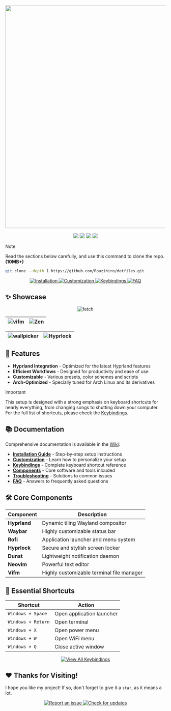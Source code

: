<h3 align="center">
	<img src="https://github.com/user-attachments/assets/8c6f77b5-5421-4e92-b02c-bca0fd098b94" width="700"/><br/>
</h3>

<div align="center">
<p align="center">
    <a href="https://github.com/Rouzihiro/dotfiles/stargazers">
	    <img src="https://img.shields.io/github/stars/Rouzihiro/dotfiles?colorA=32302f&colorB=7244b3&style=for-the-badge"></a>
    <a href="https://hyprland.org">
	    <img src="https://img.shields.io/badge/Arch-Hyprland-blue.svg?style=for-the-badge&labelColor=32302f&color=258598"></a> 
    <a href="https://github.com/Rouzihiro/dotfiles/last-commit">
	    <img src="https://img.shields.io/github/last-commit/Rouzihiro/dotfiles?colorA=32302f&colorB=05aa57&style=for-the-badge"></a>
    <a href="https://github.com/Rouzihiro/dotfiles/blob/main/LICENSE">
    	    <img src="https://img.shields.io/github/license/Rouzihiro/dotfiles?colorA=32302f&colorB=b16286&style=for-the-badge"></a>
</p>
</div>

> [!NOTE]
> Read the sections below carefully, and use this command to clone the repo. **(10MB+)**
> ```bash
> git clone --depth 1 https://github.com/Rouzihiro/dotfiles.git
> ```

<div align="center">
  <a href="https://github.com/Rouzihiro/dotfiles/wiki/Installation">
    <img src="https://img.shields.io/badge/📥 Installation-32302f?style=for-the-badge&logoColor=white&labelColor=258598&color=05aa57" alt="Installation"/>
  </a>
  <a href="https://github.com/Rouzihiro/dotfiles/wiki/Customization">
    <img src="https://img.shields.io/badge/🛠️ Customization-32302f?style=for-the-badge&logoColor=white&labelColor=b16286&color=7244b3" alt="Customization"/>
  </a>
  <a href="https://github.com/Rouzihiro/dotfiles/wiki/Keybindings">
    <img src="https://img.shields.io/badge/🎮 Keybindings-32302f?style=for-the-badge&logoColor=white&labelColor=d3869b&color=fb4934" alt="Keybindings"/>
  </a>
  <a href="https://github.com/Rouzihiro/dotfiles/wiki/FAQ">
    <img src="https://img.shields.io/badge/❓ FAQ-32302f?style=for-the-badge&logoColor=white&labelColor=8ec07c&color=fabd2f" alt="FAQ"/>
  </a>
</div>

## ✨ Showcase

<div align="center">
	
![fetch](https://github.com/user-attachments/assets/8fa2f1d5-93cd-4765-a14d-34fe09098157)

| ![vifm](https://github.com/user-attachments/assets/b096699a-41ed-4a7d-b7b5-772a8a4a9562) | ![Zen](https://github.com/user-attachments/assets/7f9d8891-106f-4c2f-aa84-f193bdf8474c) |
|--|--|
	
| ![wallpicker](https://github.com/user-attachments/assets/e6f1f005-9de2-49dc-bb42-263faf6ea9f8) | ![Hyprlock](https://github.com/user-attachments/assets/d5315def-0dc3-44a0-a98a-11df3b6292ac) |
|--|--|

</div>

## 🚀 Features

- **Hyprland Integration** - Optimized for the latest Hyprland features
- **Efficient Workflows** - Designed for productivity and ease of use
- **Customizable** - Various presets, color schemes and scripts
- **Arch-Optimized** - Specially tuned for Arch Linux and its derivatives

> [!IMPORTANT]
> This setup is designed with a strong emphasis on keyboard shortcuts for nearly everything, from changing songs to shutting down your computer. For the full list of shortcuts, please check the [Keybindings](https://github.com/Rouzihiro/dotfiles/wiki/Keybindings).

## 📚 Documentation

Comprehensive documentation is available in the [Wiki](https://github.com/Rouzihiro/dotfiles/wiki):

- [**Installation Guide**](https://github.com/Rouzihiro/dotfiles/wiki/Installation) - Step-by-step setup instructions
- [**Customization**](https://github.com/Rouzihiro/dotfiles/wiki/Customization) - Learn how to personalize your setup
- [**Keybindings**](https://github.com/Rouzihiro/dotfiles/wiki/Keybindings) - Complete keyboard shortcut reference
- [**Components**](https://github.com/Rouzihiro/dotfiles/wiki/Components) - Core software and tools inlcuded
- [**Troubleshooting**](https://github.com/Rouzihiro/dotfiles/wiki/Troubleshooting) - Solutions to common issues
- [**FAQ**](https://github.com/Rouzihiro/dotfiles/wiki/FAQ) - Answers to frequently asked questions

## 🛠️ Core Components

| Component | Description |
|-----------|-------------|
| **Hyprland** | Dynamic tiling Wayland compositor |
| **Waybar** | Highly customizable status bar |
| **Rofi** | Application launcher and menu system |
| **Hyprlock** | Secure and stylish screen locker |
| **Dunst** | Lightweight notification daemon |
| **Neovim** | Powerful text editor |
| **Vifm** | Highly customizable terminal file manager |

## 🔑 Essential Shortcuts

| Shortcut | Action |
|----------|--------|
| `Windows + Space` | Open application launcher |
| `Windows + Return` | Open terminal |
| `Windows + X` | Open power menu |
| `Windows + W` | Open WiFi menu |
| `Windows + Q` | Close active window |

<p align="center">
  <a href="https://github.com/Rouzihiro/dotfiles/wiki/Keybindings">
    <img src="https://img.shields.io/badge/View_All_Keybindings_→-32302f?style=for-the-badge&labelColor=d3869b&color=fb4934" alt="View All Keybindings" />
  </a>
</p>

## ❤️ Thanks for Visiting!

I hope you like my project! If so, don't forget to give it a `star`, as it means a lot.

<div align="center">
  <p>
    <a href="https://github.com/Rouzihiro/dotfiles/issues">
      <img src="https://img.shields.io/badge/🐛 Report an issue-32302f?style=for-the-badge&labelColor=05aa57&color=b16286" alt="Report an issue" />
    </a>
    <a href="https://github.com/Rouzihiro/dotfiles/commits/main">
      <img src="https://img.shields.io/badge/🔄 Check for updates-32302f?style=for-the-badge&labelColor=fabd2f&color=8ec07c" alt="Check for updates" />
    </a>
  </p>
</div>
